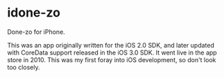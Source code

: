 idone-zo
========

Done-zo for iPhone.

This was an app originally written for the iOS 2.0 SDK, and later updated with CoreData support released in the iOS 3.0 SDK. It went live in the app store in 2010. This was my first foray into iOS development, so don't look too closely.
